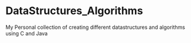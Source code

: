 # DataStructures_Algorithms
My Personal collection of creating different datastructures and algorithms using C and Java
